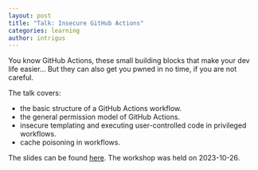 ```yaml
---
layout: post
title: "Talk: Insecure GitHub Actions"
categories: learning
author: intrigus
---
```


You know GitHub Actions, these small building blocks that make your dev life easier… But they can also get you pwned in no time, if you are not careful.

The talk covers:
* the basic structure of a GitHub Actions workflow.
* the general permission model of GitHub Actions.
* insecure templating and executing user-controlled code in privileged workflows.
* cache poisoning in workflows.

The slides can be found [here](/talks/2023-10-26-insecure-github-actions/insecure-github-actions.pdf). The workshop was held on 2023-10-26.
